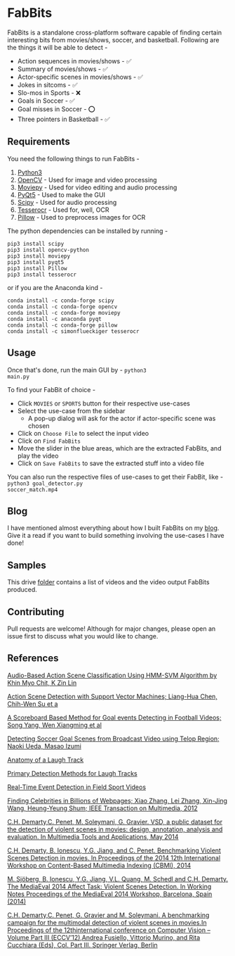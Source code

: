 # FabBits
FabBits is a standalone cross-platform software capable of finding certain interesting bits from movies/shows, soccer, and basketball. Following are the things it will be able to detect -

* Action sequences in movies/shows  - ✅
* Summary of movies/shows - ✅
* Actor-specific scenes in movies/shows - ✅
* Jokes in sitcoms - ✅
* Slo-mos in Sports - ❌
* Goals in Soccer - ✅
* Goal misses in Soccer - ⭕
* Three pointers in Basketball - ✅

## Requirements
You need the following things to run FabBits -

1. [Python3](https://www.python.org/download/releases/3.0/) 
2. [OpenCV](https://opencv.org) - Used for image and video processing
3. [Moviepy](https://zulko.github.io/moviepy/) - Used for video editing and audio processing
4. [PyQt5](https://www.riverbankcomputing.com/software/pyqt/intro) - Used to make the GUI
5. [Scipy](https://www.riverbankcomputing.com/software/pyqt/intro) - Used for audio processing
6. [Tesserocr](https://github.com/sirfz/tesserocr) - Used for, well, OCR
7. [Pillow](https://pillow.readthedocs.io/en/latest/) - Used to preprocess images for OCR

The python dependencies can be installed by running - 
```
pip3 install scipy
pip3 install opencv-python
pip3 install moviepy
pip3 install pyqt5
pip3 install Pillow
pip3 install tesserocr
```

or if you are the Anaconda kind -
```
conda install -c conda-forge scipy
conda install -c conda-forge opencv
conda install -c conda-forge moviepy
conda install -c anaconda pyqt 
conda install -c conda-forge pillow
conda install -c simonflueckiger tesserocr 
```
## Usage
Once that's done, run the main GUI by -
<code>python3 main.py</code>

To find your FabBit of choice -
* Click `MOVIES` or `SPORTS` button for their respective use-cases
* Select the use-case from the sidebar
	* A pop-up dialog will ask for the actor if actor-specific scene was chosen
* Click on `Choose File` to select the input video 
* Click on `Find FabBits`
* Move the slider in the blue areas, which are the extracted FabBits, and play the video
* Click on `Save FabBits` to save the extracted stuff into a video file

You can also run the respective files of use-cases to get their FabBit, like -
<code>python3 goal_detector.py soccer_match.mp4</code>

## Blog
I have mentioned almost everything about how I built FabBits on my [blog](https://medium.com/@achie27). Give it a read if you want to build something involving the use-cases I have done!

## Samples
This drive [folder](https://drive.google.com) contains a list of videos and the video output FabBits produced.

## Contributing
Pull requests are welcome! Although for major changes, please open an issue first to discuss what you would like to change.

## References
[Audio-Based Action Scene Classification Using HMM-SVM Algorithm by Khin Myo Chit, K Zin Lin](http://ijarcet.org/wp-content/uploads/IJARCET-VOL-2-ISSUE-4-1347-1351.pdf)

[Action Scene Detection with Support Vector Machines; Liang-Hua Chen, Chih-Wen Su et a](https://pdfs.semanticscholar.org/2a20/0432f71bf19c8efe19b686799e94226e2d32.pdf)

[A Scoreboard Based Method for Goal events Detecting in Football Videos; Song Yang, Wen Xiangming et al](https://www.researchgate.net/publication/252020501_A_Scoreboard_Based_Method_for_Goal_Events_Detecting_in_Football_Videos)

[Detecting Soccer Goal Scenes from Broadcast Video using Telop Region;
Naoki Ueda, Masao Izumi](http://www.iaiai.org/journals/index.php/IEE/article/view/187)

[Anatomy of a Laugh Track](https://archive.cnx.org/contents/a7ec0ec7-9093-4f55-93ef-3ac2ce71b1c8@3/anatomy-of-a-laugh-track)

[Primary Detection Methods for Laugh Tracks](https://archive.cnx.org/contents/8ffeeb0f-fb40-4d3e-a63f-aaff422f9eab@2/primary-detection-methods-for-laugh-tracks)

[Real-Time Event Detection in Field Sport Videos](https://pdfs.semanticscholar.org/b759/21d79a144e419f6fe71a06f65f26a51f6b44.pdf)

[Finding Celebrities in Billions of Webpages; Xiao Zhang, Lei Zhang, Xin-Jing Wang, Heung-Yeung Shum; IEEE Transaction on Multimedia, 2012](https://www.microsoft.com/en-us/research/project/msra-cfw-data-set-of-celebrity-faces-on-the-web/)

[C.H. Demarty,C. Penet, M. Soleymani, G. Gravier. VSD, a public dataset for the detection of violent scenes in movies: design, annotation, analysis and evaluation. In Multimedia Tools and Applications, May 2014](http://link.springer.com/article/10.1007/s11042-014-1984-4)

[C.H. Demarty, B. Ionescu, Y.G. Jiang, and C. Penet. Benchmarking Violent Scenes Detection in movies. In Proceedings of the 2014 12th International Workshop on Content-Based Multimedia Indexing (CBMI), 2014](http://ieeexplore.ieee.org/xpl/articleDetails.jsp?reload=true&arnumber=6849827&abstractAccess=no&userType=inst)

[M. Sjöberg, B. Ionescu, Y.G. Jiang, V.L. Quang, M. Schedl and C.H. Demarty. The MediaEval 2014 Affect Task: Violent Scenes Detection. In Working Notes Proceedings of the MediaEval 2014 Workshop, Barcelona, Spain (2014)](http://ceur-ws.org/Vol-1263/mediaeval2014_submission_3.pdf)

[C.H. Demarty,C. Penet, G. Gravier and M. Soleymani. A benchmarking campaign for the multimodal detection of violent scenes in movies.In Proceedings of the 12thinternational conference on Computer Vision – Volume Part III (ECCV’12),Andrea Fusiello, Vittorio Murino, and Rita Cucchiara (Eds), Col. Part III. Springer Verlag, Berlin](http://ibug.doc.ic.ac.uk/media/uploads/documents/demarty_eccvw2012_finalversion.pdf)